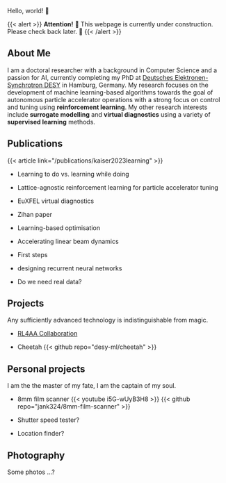 Hello, world! 🦦

{{< alert >}}
**Attention!** 🚧 This webpage is currently under construction. Please check back later. 🚧
{{< /alert >}}

## About Me

I am a doctoral researcher with a background in Computer Science and a passion for AI, currently completing my PhD at [Deutsches Elektronen-Synchrotron DESY](https://www.desy.de/) in Hamburg, Germany. My research focuses on the development of machine learning-based algorithms towards the goal of autonomous particle accelerator operations with a strong focus on control and tuning using **reinforcement learning**. My other research interests include **surrogate modelling** and **virtual diagnostics** using a variety of **supervised learning** methods.

## Publications

{{< article link="/publications/kaiser2023learning" >}}

- Learning to do vs. learning while doing

- Lattice-agnostic reinforcement learning for particle accelerator tuning

- EuXFEL virtual diagnostics

- Zihan paper

- Learning-based optimisation

- Accelerating linear beam dynamics

- First steps

- designing recurrent neural networks

- Do we need real data?

## Projects

Any sufficiently advanced technology is indistinguishable from magic.

- [RL4AA Collaboration](https://rl4aa.github.io)

- Cheetah
  {{< github repo="desy-ml/cheetah" >}}

## Personal projects

I am the the master of my fate, I am the captain of my soul.

- 8mm film scanner
  {{< youtube i5G-wUyB3H8 >}}
  {{< github repo="jank324/8mm-film-scanner" >}}

- Shutter speed tester?

- Location finder?

## Photography

Some photos ...?
